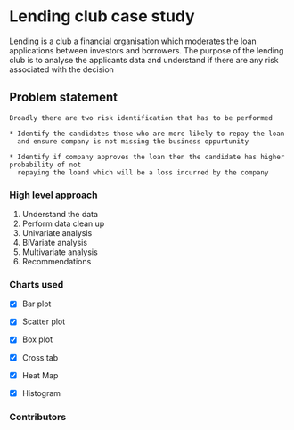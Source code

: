 # Lending club case study 

Lending is a club a financial organisation which moderates the loan applications between investors and borrowers. The purpose of the lending club is to
analyse the applicants data and understand if there are any risk associated with the decision

## Problem statement

```
Broadly there are two risk identification that has to be performed 

* Identify the candidates those who are more likely to repay the loan 
  and ensure company is not missing the business oppurtunity 
  
* Identify if company approves the loan then the candidate has higher probability of not 
  repaying the loand which will be a loss incurred by the company 
```

### High level approach 

1. Understand the data
2. Perform data clean up
3. Univariate analysis
4. BiVariate analysis
6. Multivariate analysis
7. Recommendations

### Charts used 

- [x] Bar plot
- [x] Scatter plot
- [x] Box plot
- [x] Cross tab
- [x] Heat Map
- [x] Histogram


### Contributors 

